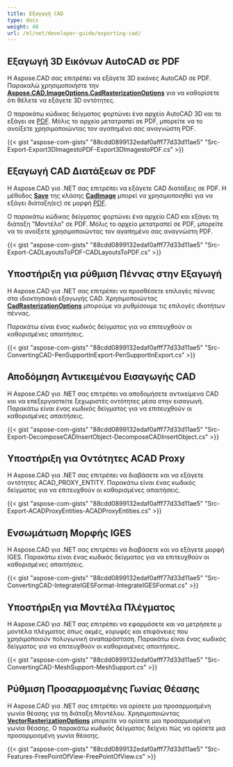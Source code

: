 ```yaml
---
title: Εξαγωγή CAD
type: docs
weight: 40
url: /el/net/developer-guide/exporting-cad/
---
```


## **Εξαγωγή 3D Εικόνων AutoCAD σε PDF**

Η Aspose.CAD σας επιτρέπει να εξάγετε 3D εικόνες AutoCAD σε PDF. Παρακαλώ χρησιμοποιήστε την [**Aspose.CAD.ImageOptions.CadRasterizationOptions**](https://reference.aspose.com/cad/net/aspose.cad.imageoptions/cadrasterizationoptions) για να καθορίσετε ότι θέλετε να εξάγετε 3D οντότητες.

Ο παρακάτω κώδικας δείγματος φορτώνει ένα αρχείο AutoCAD 3D και το εξάγει σε [PDF](https://docs.fileformat.com/pdf/). Μόλις το αρχείο μετατραπεί σε PDF, μπορείτε να το ανοίξετε χρησιμοποιώντας τον αγαπημένο σας αναγνώστη PDF.

{{< gist "aspose-com-gists" "88cdd0899132edaf0afff77d33d11ae5" "Src-Export-Export3DImagestoPDF-Export3DImagestoPDF.cs" >}}

## **Εξαγωγή CAD Διατάξεων σε PDF**

Η Aspose.CAD για .NET σας επιτρέπει να εξάγετε CAD διατάξεις σε PDF. Η μέθοδος [**Save**](https://reference.aspose.com/cad/net/aspose.cad/image/methods/save/index) της κλάσης [**CadImage**](https://reference.aspose.com/cad/net/aspose.cad.fileformats.cad/cadimage) μπορεί να χρησιμοποιηθεί για να εξάγει διάταξη(ες) σε μορφή [PDF](https://docs.fileformat.com/pdf/).

Ο παρακάτω κώδικας δείγματος φορτώνει ένα αρχείο CAD και εξάγει τη διάταξη "Μοντέλο" σε PDF. Μόλις το αρχείο μετατραπεί σε PDF, μπορείτε να το ανοίξετε χρησιμοποιώντας τον αγαπημένο σας αναγνώστη PDF.

{{< gist "aspose-com-gists" "88cdd0899132edaf0afff77d33d11ae5" "Src-Export-CADLayoutsToPDF-CADLayoutsToPDF.cs" >}}

## **Υποστήριξη για ρύθμιση Πέννας στην Εξαγωγή**

Η Aspose.CAD για .NET σας επιτρέπει να προσθέσετε επιλογές πέννας στα ιδιοκτησιακά εξαγωγής CAD. Χρησιμοποιώντας [**CadRasterizationOptions**](https://reference.aspose.com/cad/net/aspose.cad.imageoptions/cadrasterizationoptions) μπορούμε να ρυθμίσουμε τις επιλογές ιδιοτήτων πέννας.

Παρακάτω είναι ένας κωδικός δείγματος για να επιτευχθούν οι καθορισμένες απαιτήσεις.

{{< gist "aspose-com-gists" "88cdd0899132edaf0afff77d33d11ae5" "Src-ConvertingCAD-PenSupportInExport-PenSupportInExport.cs" >}}

## **Αποδόμηση Αντικειμένου Εισαγωγής CAD**

Η Aspose.CAD για .NET σας επιτρέπει να αποδομήσετε αντικείμενα CAD και να επεξεργαστείτε ξεχωριστές οντότητες μέσα στην εισαγωγή. Παρακάτω είναι ένας κωδικός δείγματος για να επιτευχθούν οι καθορισμένες απαιτήσεις.

{{< gist "aspose-com-gists" "88cdd0899132edaf0afff77d33d11ae5" "Src-Export-DecomposeCADInsertObject-DecomposeCADInsertObject.cs" >}}

## **Υποστήριξη για Οντότητες ACAD Proxy**

Η Aspose.CAD για .NET σας επιτρέπει να διαβάσετε και να εξάγετε οντότητες ACAD_PROXY_ENTITY. Παρακάτω είναι ένας κωδικός δείγματος για να επιτευχθούν οι καθορισμένες απαιτήσεις.

{{< gist "aspose-com-gists" "88cdd0899132edaf0afff77d33d11ae5" "Src-Export-ACADProxyEntities-ACADProxyEntities.cs" >}}

## **Ενσωμάτωση Μορφής IGES**

Η Aspose.CAD για .NET σας επιτρέπει να διαβάσετε και να εξάγετε μορφή IGES. Παρακάτω είναι ένας κωδικός δείγματος για να επιτευχθούν οι καθορισμένες απαιτήσεις.

{{< gist "aspose-com-gists" "88cdd0899132edaf0afff77d33d11ae5" "Src-ConvertingCAD-IntegrateIGESFormat-IntegrateIGESFormat.cs" >}}

## **Υποστήριξη για Μοντέλα Πλέγματος**

Η Aspose.CAD για .NET σας επιτρέπει να εφαρμόσετε και να μετρήσετε μ μοντέλα πλέγματος όπως ακμές, κορυφές και επιφάνειες που χρησιμοποιούν πολυγωνική αναπαράσταση. Παρακάτω είναι ένας κωδικός δείγματος για να επιτευχθούν οι καθορισμένες απαιτήσεις.

{{< gist "aspose-com-gists" "88cdd0899132edaf0afff77d33d11ae5" "Src-ConvertingCAD-MeshSupport-MeshSupport.cs" >}}

## **Ρύθμιση Προσαρμοσμένης Γωνίας Θέασης**

Η Aspose.CAD για .NET σας επιτρέπει να ορίσετε μια προσαρμοσμένη γωνία θέασης για τη διάταξη Μοντέλου. Χρησιμοποιώντας [**VectorRasterizationOptions**](https://reference.aspose.com/cad/net/aspose.cad.imageoptions/vectorrasterizationoptions) μπορείτε να ορίσετε μια προσαρμοσμένη γωνία θέασης. Ο παρακάτω κωδικός δείγματος δείχνει πώς να ορίσετε μια προσαρμοσμένη γωνία θέασης.

{{< gist "aspose-com-gists" "88cdd0899132edaf0afff77d33d11ae5" "Src-Features-FreePointOfView-FreePointOfView.cs" >}}
